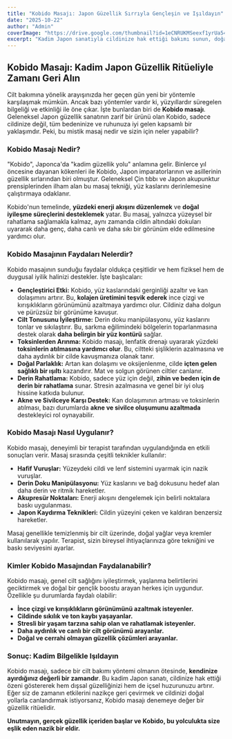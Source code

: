 ```yaml
---
title: "Kobido Masajı: Japon Güzellik Sırrıyla Gençleşin ve Işıldayın"
date: "2025-10-22"
author: "Admin"
coverImage: "https://drive.google.com/thumbnail?id=1eCNRUKMSeexf1yrUa545kIBIbg4TL19W&sz=w1000"
excerpt: "Kadim Japon sanatıyla cildinize hak ettiği bakımı sunun, doğal güzelliğinizi keşfedin."
---
```

## Kobido Masajı: Kadim Japon Güzellik Ritüeliyle Zamanı Geri Alın

Cilt bakımına yönelik arayışınızda her geçen gün yeni bir yöntemle karşılaşmak mümkün. Ancak bazı yöntemler vardır ki, yüzyıllardır süregelen bilgeliği ve etkinliği ile öne çıkar. İşte bunlardan biri de **Kobido masajı**. Geleneksel Japon güzellik sanatının zarif bir ürünü olan Kobido, sadece cildinize değil, tüm bedeninize ve ruhunuza iyi gelen kapsamlı bir yaklaşımdır. Peki, bu mistik masaj nedir ve sizin için neler yapabilir?

### Kobido Masajı Nedir?

"Kobido", Japonca'da "kadim güzellik yolu" anlamına gelir. Binlerce yıl öncesine dayanan kökenleri ile Kobido, Japon imparatorlarının ve asillerinin güzellik sırlarından biri olmuştur. Geleneksel Çin tıbbı ve Japon akupunktur prensiplerinden ilham alan bu masaj tekniği, yüz kaslarını derinlemesine çalıştırmaya odaklanır.

Kobido'nun temelinde, **yüzdeki enerji akışını düzenlemek** ve **doğal iyileşme süreçlerini desteklemek** yatar. Bu masaj, yalnızca yüzeysel bir rahatlama sağlamakla kalmaz, aynı zamanda cildin altındaki dokuları uyararak daha genç, daha canlı ve daha sıkı bir görünüm elde edilmesine yardımcı olur.

### Kobido Masajının Faydaları Nelerdir?

Kobido masajının sunduğu faydalar oldukça çeşitlidir ve hem fiziksel hem de duygusal iyilik halinizi destekler. İşte başlıcaları:

*   **Gençleştirici Etki:** Kobido, yüz kaslarındaki gerginliği azaltır ve kan dolaşımını artırır. Bu, **kolajen üretimini teşvik ederek** ince çizgi ve kırışıklıkların görünümünü azaltmaya yardımcı olur. Cildiniz daha dolgun ve pürüzsüz bir görünüme kavuşur.
*   **Cilt Tonusunu İyileştirme:** Derin doku manipülasyonu, yüz kaslarını tonlar ve sıkılaştırır. Bu, sarkma eğilimindeki bölgelerin toparlanmasına destek olarak **daha belirgin bir yüz kontürü** sağlar.
*   **Toksinlerden Arınma:** Kobido masajı, lenfatik drenajı uyararak yüzdeki **toksinlerin atılmasına yardımcı olur**. Bu, ciltteki şişliklerin azalmasına ve daha aydınlık bir cilde kavuşmanıza olanak tanır.
*   **Doğal Parlaklık:** Artan kan dolaşımı ve oksijenlenme, cilde **içten gelen sağlıklı bir ışıltı** kazandırır. Mat ve solgun görünen ciltler canlanır.
*   **Derin Rahatlama:** Kobido, sadece yüz için değil, **zihin ve beden için de derin bir rahatlama** sunar. Stresin azalmasına ve genel bir iyi oluş hissine katkıda bulunur.
*   **Akne ve Sivilceye Karşı Destek:** Kan dolaşımının artması ve toksinlerin atılması, bazı durumlarda **akne ve sivilce oluşumunu azaltmada** destekleyici rol oynayabilir.

### Kobido Masajı Nasıl Uygulanır?

Kobido masajı, deneyimli bir terapist tarafından uygulandığında en etkili sonuçları verir. Masaj sırasında çeşitli teknikler kullanılır:

*   **Hafif Vuruşlar:** Yüzeydeki cildi ve lenf sistemini uyarmak için nazik vuruşlar.
*   **Derin Doku Manipülasyonu:** Yüz kaslarını ve bağ dokusunu hedef alan daha derin ve ritmik hareketler.
*   **Akupresür Noktaları:** Enerji akışını dengelemek için belirli noktalara baskı uygulanması.
*   **Japon Kaydırma Teknikleri:** Cildin yüzeyini çeken ve kaldıran benzersiz hareketler.

Masaj genellikle temizlenmiş bir cilt üzerinde, doğal yağlar veya kremler kullanılarak yapılır. Terapist, sizin bireysel ihtiyaçlarınıza göre tekniğini ve baskı seviyesini ayarlar.

### Kimler Kobido Masajından Faydalanabilir?

Kobido masajı, genel cilt sağlığını iyileştirmek, yaşlanma belirtilerini geciktirmek ve doğal bir gençlik boostu arayan herkes için uygundur. Özellikle şu durumlarda faydalı olabilir:

*   **İnce çizgi ve kırışıklıkların görünümünü azaltmak isteyenler.**
*   **Cildinde sıkılık ve ton kaybı yaşayanlar.**
*   **Stresli bir yaşam tarzına sahip olan ve rahatlamak isteyenler.**
*   **Daha aydınlık ve canlı bir cilt görünümü arayanlar.**
*   **Doğal ve cerrahi olmayan güzellik çözümleri arayanlar.**

### Sonuç: Kadim Bilgelikle Işıldayın

Kobido masajı, sadece bir cilt bakımı yöntemi olmanın ötesinde, **kendinize ayırdığınız değerli bir zamandır**. Bu kadim Japon sanatı, cildinize hak ettiği özeni göstererek hem dışsal güzelliğinizi hem de içsel huzurunuzu artırır. Eğer siz de zamanın etkilerini nazikçe geri çevirmek ve cildinizi doğal yollarla canlandırmak istiyorsanız, Kobido masajı denemeye değer bir güzellik ritüelidir.

**Unutmayın, gerçek güzellik içeriden başlar ve Kobido, bu yolculukta size eşlik eden nazik bir eldir.**